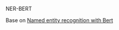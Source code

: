 NER-BERT


Base on [Named entity recognition with Bert](https://www.depends-on-the-definition.com/named-entity-recognition-with-bert/)
